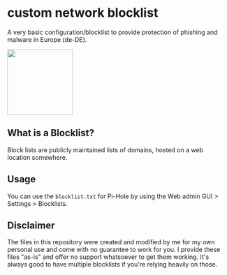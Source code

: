 # custom network blocklist

A very basic configuration/blocklist to provide protection of phishing and malware in Europe (de-DE).

<img src="https://i.imgur.com/ah8GB08.png" height="150px"/>  

## What is a Blocklist?

Block lists are publicly maintained lists of domains, hosted on a web location somewhere.

## Usage

You can use the `blocklist.txt` for Pi-Hole by using the Web admin GUI > Settings > Blocklists.

## Disclaimer
The files in this repository were created and modified by me for my own personal use and come with no guarantee to work for you. I provide these files "as-is" and offer no support whatsoever to get them working. It's always good to have multiple blocklists if you're relying heavily on those.
